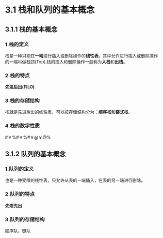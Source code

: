# 3.1 栈和队列的基本概念

## 3.1.1 栈的基本概念

### 1.栈的定义
栈是一种只能在**一端**进行插入或删除操作的**线性表**。其中允许进行插入或删除操作的一端叫做栈顶(Top),栈的插入和删除操作一般称为**入栈**和**出栈**。

### 2.栈的特点
**先进后出(FILO)**

### 3.栈的存储结构
栈就是先进后出的线性表，可以按存储结构分为：**顺序栈**和**链式栈**。

### 4.栈的数学性质
#￥%#￥%#￥@￥@% 

## 3.1.2 队列的基本概念
### 1.队列的定义
也是一种受限的线性表，只允许从表的一端插入，在表的另一端进行删除。
### 2.队列的特点
**先进先出**
### 3.队列的存储结构
顺序队，链队
